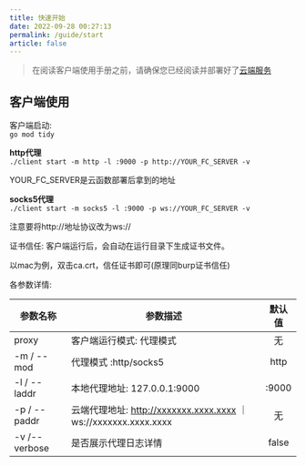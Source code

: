 ```yaml
---
title: 快速开始
date: 2022-09-28 00:27:13
permalink: /guide/start
article: false
---
```


> 在阅读客户端使用手册之前，请确保您已经阅读并部署好了[云端服务](https://github.com/DVKunion/SeaMoon/blob/main/docs/DEPLOY.md)

## 客户端使用

客户端启动:  
`go mod tidy`

**http代理**  
`./client start -m http -l :9000 -p http://YOUR_FC_SERVER -v`

YOUR_FC_SERVER是云函数部署后拿到的地址

**socks5代理**  
`./client start -m socks5 -l :9000 -p ws://YOUR_FC_SERVER -v`

注意要将http://地址协议改为ws://

证书信任:
客户端运行后，会自动在运行目录下生成证书文件。

以mac为例，双击ca.crt，信任证书即可(原理同burp证书信任)

各参数详情:

| 参数名称          | 参数描述                                                      |  默认值  |
|---------------|-----------------------------------------------------------|:-----:|
| proxy         | 客户端运行模式: 代理模式                                             |   无   |
| -m / --mod    | 代理模式 :http/socks5                                         | http  |
| -l / --laddr  | 本地代理地址: 127.0.0.1:9000                                    | :9000 | 
| -p / --paddr  | 云端代理地址: http://xxxxxxx.xxxx.xxxx ｜ ws://xxxxxxx.xxxx.xxxx |   无   |
| -v /--verbose | 是否展示代理日志详情                                                | false |

